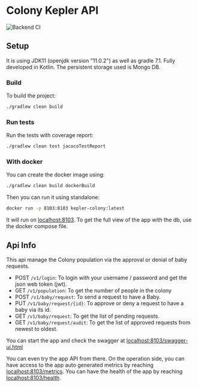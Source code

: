 # Colony Kepler API

![Backend CI](https://github.com/sylhare/SpaceStack/workflows/Backend%20CI/badge.svg)

## Setup

It is using JDK11 (openjdk version "11.0.2") as well as gradle 7.1.
Fully developed in Kotlin.
The persistent storage used is Mongo DB.

### Build

To build the project:

```bash
./gradlew clean build
```

### Run tests

Run the tests with coverage report:

```bash
./gradlew clean test jacocoTestReport
```

### With docker

You can create the docker image using:

```bash
./gradlew clean build dockerBuild
```

Then you can run it using standalone:

```bash
docker run -p 8103:8103 kepler-colony:latest 
```

It will run on [localhost:8103](http://localhost:8103).
To get the full view of the app with the db, use the docker compose file.

## Api Info

This api manage the Colony population via the approval or denial of baby requests.

- POST `/v1/login`: To login with your username / password and get the json web token (jwt).
- GET `/v1/population`: To get the number of people in the colony
- POST `/v1/baby/request`: To send a request to have a Baby.
- PUT `/v1/baby/request/{id}`: To approve or deny a request to have a baby via its id.
- GET `/v1/baby/request`: To get the list of pending requests.
- GET `/v1/baby/request/audit`: To get the list of approved requests from newest to oldest.

You can start the app and check the swagger at [localhost:8103/swagger-ui.html](http://localhost:8103/swagger-ui.html#/colony-controller)

You can even try the app API from there.
On the operation side, you can have access to the app auto generated metrics by reaching [localhost:8103/metrics](http://localhost:9100/actuator/metrics).
You can have the health of the app by reaching [localhost:8103/health](http://localhost:8103/health).
